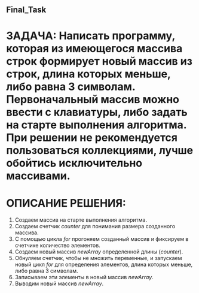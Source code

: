 ## Final_Task
# ЗАДАЧА: Написать программу, которая из имеющегося массива строк формирует новый массив из строк, длина которых меньше, либо равна 3 символам. Первоначальный массив можно ввести с клавиатуры, либо задать на старте выполнения алгоритма. При решении не рекомендуется пользоваться коллекциями, лучше обойтись исключительно массивами.

# ОПИСАНИЕ РЕШЕНИЯ:

1. Создаем массив на старте выполнения алгоритма.
2. Создаем счетчик *counter* для понимания размера созданного массива.
3. С помощью цикла *for* прогоняем созданный массив и фиксируем в счетчике количество элементов.
4. Создаем новый массив *newArray* определенной длины (*counter*).
5. Обнуляем счетчик, чтобы не множить переменные, и запускаем новый цикл *for* для определения элементов, длина которых меньше, либо равна 3 символам.
6. Записываем эти элементы в новый массив *newArray*.
7. Выводим новый массив *newArray*.